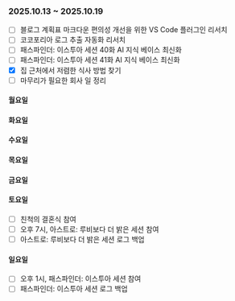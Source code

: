 ### 2025.10.13 ~ 2025.10.19
- [ ] 블로그 계획표 마크다운 편의성 개선을 위한 VS Code 플러그인 리서치
- [ ] 코코포리아 로그 추출 자동화 리서치
- [ ] 패스파인더: 이스투아 세션 40화 AI 지식 베이스 최신화
- [ ] 패스파인더: 이스투아 세션 41화 AI 지식 베이스 최신화
- [x] 집 근처에서 저렴한 식사 방법 찾기
- [ ] 마무리가 필요한 회사 일 정리

#### 월요일

#### 화요일

#### 수요일

#### 목요일

#### 금요일

#### 토요일
- [ ] 친척의 결혼식 참여
- [ ] 오후 7시, 아스트로: 루비보다 더 밝은 세션 참여
- [ ] 아스트로: 루비보다 더 밝은 세션 로그 백업

#### 일요일
- [ ] 오후 1시, 패스파인더: 이스투아 세션 참여
- [ ] 패스파인더: 이스투아 세션 로그 백업
